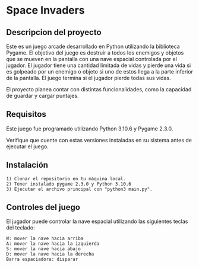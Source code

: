 # Space Invaders

## Descripcion del proyecto
Este es un juego arcade desarrollado en Python utilizando la biblioteca Pygame. El objetivo del juego es destruir a todos los enemigos y objetos que se mueven en la pantalla con una nave espacial controlada por el jugador. El jugador tiene una cantidad limitada de vidas y pierde una vida si es golpeado por un enemigo o objeto si uno de estos llega a la parte inferior de la pantalla. El juego termina si el jugador pierde todas sus vidas.

El proyecto planea contar con distintas funcionalidades, como la capacidad de guardar y cargar puntajes.

## Requisitos

Este juego fue programado utilizando Python 3.10.6 y Pygame 2.3.0.

Verifique que cuente con estas versiones instaladas en su sistema antes de ejecutar el juego.

## Instalación
    1) Clonar el repositorio en tu máquina local.
    2) Tener instalado pygame 2.3.0 y Python 3.10.6
    3) Ejecutar el archivo principal con "python3 main.py".

## Controles del juego
El jugador puede controlar la nave espacial utilizando las siguientes teclas del teclado:

    W: mover la nave hacia arriba
    A: mover la nave hacia la izquierda
    S: mover la nave hacia abajo
    D: mover la nave hacia la derecha
    Barra espaciadora: disparar